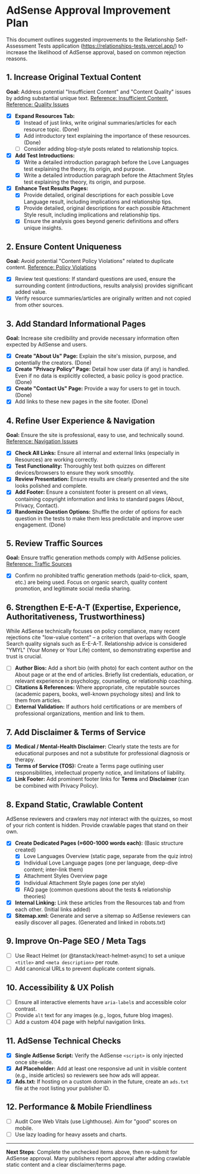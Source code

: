 # AdSense Approval Improvement Plan

This document outlines suggested improvements to the Relationship Self-Assessment Tests application (https://relationships-tests.vercel.app/) to increase the likelihood of AdSense approval, based on common rejection reasons.

## 1. Increase Original Textual Content

**Goal:** Address potential "Insufficient Content" and "Content Quality" issues by adding substantial unique text. [Reference: Insufficient Content](https://support.google.com/adsense/answer/81904?hl=es&ref_topic=1391540&sjid=15752995634416544926-EU#insufficient_content), [Reference: Quality Issues](https://support.google.com/adsense/answer/81904?hl=es&ref_topic=1391540&sjid=15752995634416544926-EU#content_quality_issues)

* [X] **Expand Resources Tab:**
  * [X] Instead of just links, write original summaries/articles for each resource topic. (Done)
  * [X] Add introductory text explaining the importance of these resources. (Done)
  * [ ] Consider adding blog-style posts related to relationship topics.
* [X] **Add Test Introductions:**
  * [X] Write a detailed introduction paragraph before the Love Languages test explaining the theory, its origin, and purpose.
  * [X] Write a detailed introduction paragraph before the Attachment Styles test explaining the theory, its origin, and purpose.
* [X] **Enhance Test Results Pages:**
  * [X] Provide detailed, original descriptions for each possible Love Language result, including implications and relationship tips.
  * [X] Provide detailed, original descriptions for each possible Attachment Style result, including implications and relationship tips.
  * [X] Ensure the analysis goes beyond generic definitions and offers unique insights.

## 2. Ensure Content Uniqueness

**Goal:** Avoid potential "Content Policy Violations" related to duplicate content. [Reference: Policy Violations](https://support.google.com/adsense/answer/81904?hl=es&ref_topic=1391540&sjid=15752995634416544926-EU#content_policy_violations)

* [X] Review test questions: If standard questions are used, ensure the surrounding content (introductions, results analysis) provides significant added value.
* [X] Verify resource summaries/articles are originally written and not copied from other sources.

## 3. Add Standard Informational Pages

**Goal:** Increase site credibility and provide necessary information often expected by AdSense and users.

* [X] **Create "About Us" Page:** Explain the site's mission, purpose, and potentially the creators. (Done)
* [X] **Create "Privacy Policy" Page:** Detail how user data (if any) is handled. Even if no data is explicitly collected, a basic policy is good practice. (Done)
* [X] **Create "Contact Us" Page:** Provide a way for users to get in touch. (Done)
* [X] Add links to these new pages in the site footer. (Done)

## 4. Refine User Experience & Navigation

**Goal:** Ensure the site is professional, easy to use, and technically sound. [Reference: Navigation Issues](https://support.google.com/adsense/answer/81904?hl=es&ref_topic=1391540&sjid=15752995634416544926-EU#site_navigation_issues)

* [X] **Check All Links:** Ensure all internal and external links (especially in Resources) are working correctly.
* [X] **Test Functionality:** Thoroughly test both quizzes on different devices/browsers to ensure they work smoothly.
* [X] **Review Presentation:** Ensure results are clearly presented and the site looks polished and complete.
* [X] **Add Footer:** Ensure a consistent footer is present on all views, containing copyright information and links to standard pages (About, Privacy, Contact).
* [X] **Randomize Question Options:** Shuffle the order of options for each question in the tests to make them less predictable and improve user engagement. (Done)

## 5. Review Traffic Sources

**Goal:** Ensure traffic generation methods comply with AdSense policies. [Reference: Traffic Sources](https://support.google.com/adsense/answer/81904?hl=es&ref_topic=1391540&sjid=15752995634416544926-EU#issues_with_your_traffic_sources)

* [X] Confirm no prohibited traffic generation methods (paid-to-click, spam, etc.) are being used. Focus on organic search, quality content promotion, and legitimate social media sharing.

## 6. Strengthen E-E-A-T (Expertise, Experience, Authoritativeness, Trustworthiness)

While AdSense technically focuses on policy compliance, many recent rejections cite "low-value content" – a criterion that overlaps with Google Search quality signals such as E-E-A-T. Relationship advice is considered "YMYL" (Your Money or Your Life) content, so demonstrating expertise and trust is crucial.

*   [ ] **Author Bios:** Add a short bio (with photo) for each content author on the About page or at the end of articles. Briefly list credentials, education, or relevant experience in psychology, counseling, or relationship coaching.
*   [ ] **Citations & References:** Where appropriate, cite reputable sources (academic papers, books, well-known psychology sites) and link to them from articles.
*   [ ] **External Validation:** If authors hold certifications or are members of professional organizations, mention and link to them.

## 7. Add Disclaimer & Terms of Service

*   [X] **Medical / Mental-Health Disclaimer:** Clearly state the tests are for educational purposes and not a substitute for professional diagnosis or therapy.
*   [X] **Terms of Service (TOS):** Create a Terms page outlining user responsibilities, intellectual property notice, and limitations of liability.
*   [X] **Link Footer:** Add prominent footer links for **Terms** and **Disclaimer** (can be combined with Privacy Policy).

## 8. Expand Static, Crawlable Content

AdSense reviewers and crawlers may *not* interact with the quizzes, so most of your rich content is hidden. Provide crawlable pages that stand on their own.

*   [X] **Create Dedicated Pages (≈600-1000 words each):** (Basic structure created)
    *   [X] Love Languages Overview (static page, separate from the quiz intro)
    *   [X] Individual Love Language pages (one per language, deep-dive content; inter-link them)
    *   [X] Attachment Styles Overview page
    *   [X] Individual Attachment Style pages (one per style)
    *   [X] FAQ page (common questions about the tests & relationship theories)
*   [X] **Internal Linking:** Link these articles from the Resources tab and from each other. (Initial links added)
*   [X] **Sitemap.xml:** Generate and serve a sitemap so AdSense reviewers can easily discover all pages. (Generated and linked in robots.txt)

## 9. Improve On-Page SEO / Meta Tags

*   [ ] Use React Helmet (or @tanstack/react-helmet-async) to set a unique `<title>` and `<meta description>` per route.
*   [ ] Add canonical URLs to prevent duplicate content signals.

## 10. Accessibility & UX Polish

*   [ ] Ensure all interactive elements have `aria-label`s and accessible color contrast.
*   [ ] Provide `alt` text for any images (e.g., logos, future blog images).
*   [ ] Add a custom 404 page with helpful navigation links.

## 11. AdSense Technical Checks

*   [X] **Single AdSense Script:** Verify the AdSense `<script>` is only injected once site-wide.
*   [X] **Ad Placeholder:** Add at least one responsive ad unit in visible content (e.g., inside articles) so reviewers see how ads will appear.
*   [X] **Ads.txt:** If hosting on a custom domain in the future, create an `ads.txt` file at the root listing your publisher ID.

## 12. Performance & Mobile Friendliness

*   [ ] Audit Core Web Vitals (use Lighthouse). Aim for "good" scores on mobile.
*   [ ] Use lazy loading for heavy assets and charts.

---

**Next Steps**: Complete the unchecked items above, then re-submit for AdSense approval. Many publishers report approval after adding crawlable static content and a clear disclaimer/terms page.

